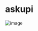 # askupi

![image](https://github.com/user-attachments/assets/fe3545cc-341c-4c90-b420-86bb059bedc8)
